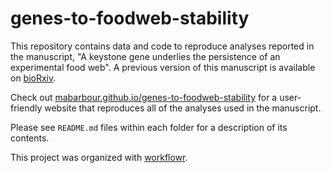 # genes-to-foodweb-stability

This repository contains data and code to reproduce analyses reported in the manuscript, "A keystone gene underlies the persistence of an experimental food web". A previous version of this manuscript is available on [bioRxiv](https://doi.org/10.1101/2020.06.23.167387).

Check out [mabarbour.github.io/genes-to-foodweb-stability](https://mabarbour.github.io/genes-to-foodweb-stability/) for a user-friendly website that reproduces all of the analyses used in the manuscript.

Please see `README.md` files within each folder for a description of its contents.

This project was organized with [workflowr](https://github.com/jdblischak/workflowr).
